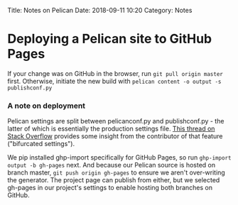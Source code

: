 Title: Notes on Pelican
Date: 2018-09-11 10:20
Category: Notes

# Deploying a Pelican site to GitHub Pages

If your change was on GitHub in the browser, run `git pull origin master` first. Otherwise, initiate the new build with `pelican content -o output -s publishconf.py`

### A note on deployment
Pelican settings are split between pelicanconf.py and publishconf.py - the latter of which is essentially the production settings file. [This thread on Stack Overflow](https://stackoverflow.com/questions/20817192/what-is-the-difference-between-pelicanconf-and-publishconf-when-using-pelican) provides some insight from the contributor of that feature ("bifurcated settings").

We pip installed ghp-import specifically for GitHub Pages, so run `ghp-import output -b gh-pages` next. And because our Pelican source is hosted on branch master, `git push origin gh-pages` to ensure we aren't over-writing the generator. The project page can publish from either, but we selected gh-pages in our project's settings to enable hosting both branches on GitHub.
